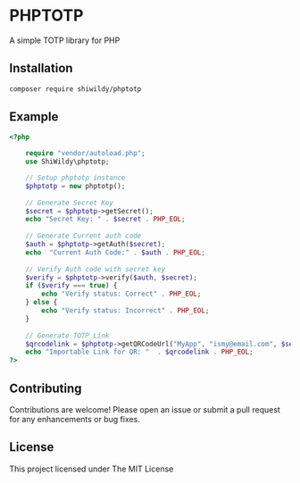 # PHPTOTP
A simple TOTP library for PHP

## Installation
```bash
composer require shiwildy/phptotp
```

## Example
```php
<?php

    require "vendor/autoload.php";
    use ShiWildy\phptotp;

    // Setup phptotp instance
    $phptotp = new phptotp();
    
    // Generate Secret Key
    $secret = $phptotp->getSecret();
    echo "Secret Key: " . $secret . PHP_EOL;
    
    // Generate Current auth code
    $auth = $phptotp->getAuth($secret);
    echo  "Current Auth Code:" . $auth . PHP_EOL;
    
    // Verify Auth code with secret key
    $verify = $phptotp->verify($auth, $secret);
    if ($verify === true) {
        echo "Verify status: Correct" . PHP_EOL;
    } else {
        echo "Verify status: Incorrect" . PHP_EOL;
    }
    
    // Generate TOTP Link
    $qrcodelink = $phptotp->getQRCodeUrl("MyApp", "ismy@email.com", $secret);
    echo "Importable Link for QR: "  . $qrcodelink . PHP_EOL;
?>
```

## Contributing
Contributions are welcome! Please open an issue or submit a pull request for any enhancements or bug fixes.

## License
This project licensed under The MIT License
